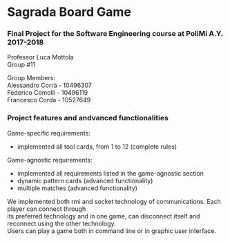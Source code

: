 # Sagrada Board Game  

### Final Project for the Software Engineering course at PoliMi A.Y. 2017-2018  
Professor Luca Mottola  
Group #11  

Group Members:  
Alessandro Corrà - 10496307  
Federico Comolli - 10496119    
Francesco Corda - 10527649


### Project features and andvanced functionalities

Game-specific requirements:  
* implemented all tool cards, from 1 to 12 (complete rules)  

Game-agnostic requirements:  
* implemented all requirements listed in the game-agnostic section  
* dynamic pattern cards (advanced functionality)  
* multiple matches (advanced functionality)  

We implemented both rmi and socket technology of communications. Each player can connect through  
its preferred technology and in one game, can disconnect itself and reconnect using the other technology.  
Users can play a game both in command line or in graphic user interface.
